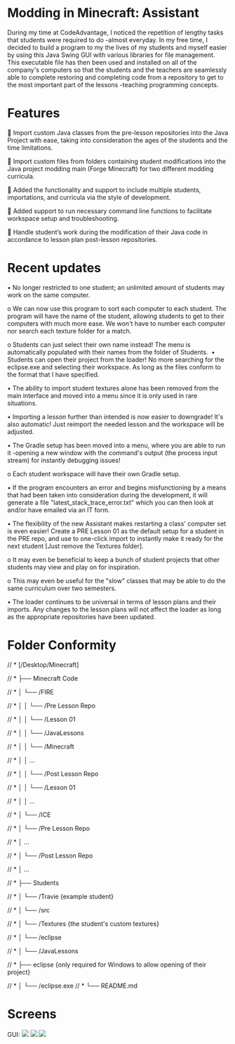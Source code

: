 # Modding in Minecraft: Assistant

During my time at CodeAdvantage, I noticed the repetition of lengthy tasks that students were required to do -almost everyday. 
In my free time, I decided to build a program to my the lives of my students and myself easier by using this Java Swing GUI with various libraries for file management. 
This executable file has then been used and installed on all of the company's computers so that the students and the teachers are seamlessly able to complete restoring and completing code from a repository to get to the most important part of the lessons -teaching programming concepts.
# Features
	Import custom Java classes from the pre-lesson repositories into the Java Project with ease, taking into consideration the ages of the students and the time limitations. 

	Import custom files from folders containing student modifications into the Java project modding main (Forge Minecraft) for two different modding curricula.

	Added the functionality and support to include multiple students, importations, and curricula via the style of development.

	Added support to run necessary command line functions to facilitate workspace setup and troubleshooting.

	Handle student’s work during the modification of their Java code in accordance to lesson plan post-lesson repositories. 

# Recent updates
•	No longer restricted to one student; an unlimited amount of students may work on the same computer. 

o	We can now use this program to sort each computer to each student. The program will have the name of the student, allowing students to get to their computers with much more ease. We won't have to number each computer nor search each texture folder for a match. 

o	Students can just select their own name instead! The menu is automatically populated with their names from the folder of Students. 
•	Students can open their project from the loader! No more searching for the eclipse.exe and selecting their workspace. As long as the files conform to the format that I have specified.

•	The ability to import student textures alone has been removed from the main interface and moved into a menu since it is only used in rare situations.

•	Importing a lesson further than intended is now easier to downgrade! It's also automatic! Just reimport the needed lesson and the workspace will be adjusted.

•	The Gradle setup has been moved into a menu, where you are able to run it -opening a new window with the command's output (the process input stream) for instantly debugging issues! 

o	Each student workspace will have their own Gradle setup.

•	If the program encounters an error and begins misfunctioning by a means that had been taken into consideration during the development, it will generate a file "latest_stack_trace_error.txt" which you can then look at and/or have emailed via an IT form. 

•	The flexibility of the new Assistant makes restarting a class' computer set is even easier! Create a PRE Lesson 01 as the default setup for a student in the PRE repo, and use to one-click import to instantly make it ready for the next student [Just remove the Textures folder].

o	It may even be beneficial to keep a bunch of student projects that other students may view and play on for inspiration.

o	This may even be useful for the "slow" classes that may be able to do the same curriculum over two semesters.

•	The loader continues to be universal in terms of lesson plans and their imports. Any changes to the lesson plans will not affect the loader as long as the appropriate repositories have been updated. 

# Folder Conformity 
// * [/Desktop/Minecraft]

// * ├── Minecraft Code

// * │   └── /FIRE

// * │   │   └── /Pre Lesson Repo

// * │   │       └── /Lesson 01

// * │   │           └── /JavaLessons

// * │   │           └── /Minecraft

// * │   │       ...

// * │   │   └── /Post Lesson Repo

// * │   │       └── /Lesson 01

// * │   │       ...

// * │   └── /ICE

// * │       └── /Pre Lesson Repo

// * │           ...

// * │       └── /Post Lesson Repo

// * │           ...

// * ├── Students

// * │   └── /Travie {example student}

// * │       └── /src

// * │       └── /Textures {the student's custom textures}

// * │       └── /eclipse

// * │           └── /JavaLessons

// * ├── eclipse {only required for Windows to allow opening of their project}

// * │   └── /eclipse.exe 
// * └── README.md

# Screens
GUI:
![](https://github.com/baksha97/Modding-In-Minecraft-Assistant/blob/master/assistant_screens/interface.png)
![](https://github.com/baksha97/Modding-In-Minecraft-Assistant/blob/master/assistant_screens/menu.png)
![](https://github.com/baksha97/Modding-In-Minecraft-Assistant/blob/master/assistant_screens/layout.png)
